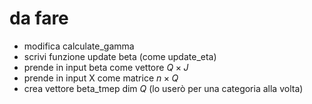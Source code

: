 # da fare

* modifica calculate_gamma
* scrivi funzione update beta (come update_eta)
* prende in input beta come vettore $Q\times J$
* prende in input X come matrice $n\times Q$
* crea vettore beta_tmep dim $Q$ (lo userò per una categoria alla volta)

<!---
for(jj = 0 ; jj < n_cats ; jj++){

      // fill in beta_temp and update the proposal variance
      for(kk = 0 ; kk < n_vars ; kk++){
        hh = kk + jj * n_vars;
        beta_temp[kk] = beta[hh];
      }

      update_beta_jj(XX, JJ, loggamma, beta_temp, inclusion_indicator,
                     prop_per_beta, mu_be, sig_be, aa_hp, bb_hp, jj);

      // update beta with beta_temp and write to file
      for(kk = 0 ; kk < n_vars ; kk++){
        hh = kk + jj * n_vars;
        beta[hh] = beta_temp[kk];
        if((gg >= burn) & (gg % thin == 0)){
          accepted_beta[hh] = accepted_beta[hh] + accepted_beta_flag[hh];
          accepted_beta_flag[hh] = 0;
          fprintf(fout_beta, "%e ", beta[hh]); // space delimited output files
        }
      }
    }
-->
